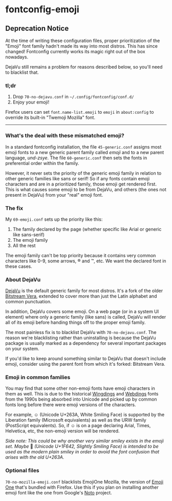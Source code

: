 # fontconfig-emoji

## Deprecation Notice
At the time of writing these configuration files, proper prioritization of the "Emoji" font family hadn't made its way into most distros. This has since changed! Fontconfig currently works its magic right out of the box nowadays.

DejaVu still remains a problem for reasons described below, so you'll need to blacklist that.

### tl;dr
1. Drop `70-no-dejavu.conf` in `~/.config/fontconfig/conf.d/`
2. Enjoy your emoji!

Firefox users can set `font.name-list.emoji` to `emoji` in `about:config` to override its built-in "Twemoji Mozilla" font.

---

### What's the deal with these mismatched emoji?
In a standard fontconfig installation, the file `45-generic.conf` assigns most emoji fonts to a new generic parent family called *emoji* and to a new parent language, *und-zsye*. The file `60-generic.conf` then sets the fonts in preferential order within the family.

However, it never sets the priority of the generic emoji family in relation to other generic families like sans or serif! So if any fonts contain emoji characters and are in a prioritized family, those emoji get rendered first. This is what causes some emoji to be from DejaVu, and others (the ones not present in DejaVu) from your "real" emoji font.

### The fix
My `69-emoji.conf` sets up the priority like this:

1. The family declared by the page (whether specific like Arial or generic like sans-serif)
2. The emoji family
3. All the rest

The emoji family can't be top priority because it contains very common characters like 0-9, some arrows, ® and ™, etc. We want the declared font in these cases.

### About DejaVu
[DejaVu](https://en.wikipedia.org/wiki/DejaVu_fonts) is the default generic family for most distros. It's a fork of the older [Bitstream Vera](https://en.wikipedia.org/wiki/Bitstream_Vera), extended to cover more than just the Latin alphabet and common punctuation.

In addition, DejaVu covers some emoji. On a web page (or in a system UI element) where only a generic family (like sans) is called, DejaVu will render all of its emoji before handing things off to the proper emoji family.

The most painless fix is to blacklist DejaVu with `70-no-dejavu.conf`. The reason we're blacklisting rather than uninstalling is because the DejaVu package is usually marked as a dependency for several important packages on your system.

If you'd like to keep around something similar to DejaVu that doesn't include emoji, consider using the parent font from which it's forked: Bitstream Vera.

### Emoji in common families
You may find that some other non-emoji fonts have emoji characters in them as well. This is due to the historical [Wingdings](https://en.wikipedia.org/wiki/Wingdings) and [Webdings](https://en.wikipedia.org/wiki/Webdings) fonts from the 1990s being absorbed into Unicode and picked up by common fonts long before there were emoji versions of the characters.

For example, ☺ (Unicode U+263A, White Smiling Face) is supported by the Liberation family (Microsoft equivalents) as well as the URW family (PostScript equivalents). So, if ☺ is on a page declaring Arial, Times, Helvetica, etc, the non-emoji version will be rendered.

*Side note: This could be why another very similar smiley exists in the emoji set. Maybe* 🙂 *(Unicode U+1F642, Slightly Smiling Face) is intended to be used as the modern plain smiley in order to avoid the font confusion that arises with the old U+263A.*

### Optional files
`70-no-mozilla-emoji.conf` blacklists EmojiOne Mozilla, the version of [Emoji One](https://github.com/eosrei/emojione-color-font) that's bundled with Firefox. Use this if you plan on installing another emoji font like the one from Google's [Noto](https://github.com/googlei18n/noto-emoji) project.

